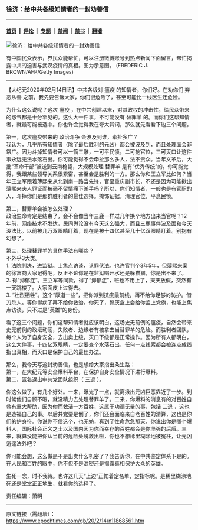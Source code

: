 ### 徐济：给中共各级知情者的一封劝善信

---

#### [首页](../../../..?n11868561) &nbsp;|&nbsp; [评论](../../../../../epoch-comment?n11868561) &nbsp;|&nbsp; [专题](../../../../../epoch-special?n11868561) &nbsp;|&nbsp; [禁闻](../../../../../epoch-news?n11868561) &nbsp;|&nbsp; [禁书](../../../../../books?n11868561) &nbsp;|&nbsp; [翻墙](https://github.com/gfw-breaker/nogfw/blob/master/README.md?n11868561)


<div><img alt="徐济：给中共各级知情者的一封劝善信" class="attachment-djy_600_400 size-djy_600_400 wp-post-image" src="https://i.epochtimes.com/assets/uploads/2020/02/5fb5cdb62472c60075d5c02564834adc-600x400.jpg"/>
<div class="caption">
 <p>
  有中国民众表示，界民众能帮忙，可以注册微博账号到热点新闻下面留言，帮忙揭露中共的迫害与武汉疫情的真相。图为示意图。 (FREDERIC J. BROWN/AFP/Getty Images)
 </p>
</div></div><hr/><div class="post_content" id="artbody" itemprop="articleBody">
 <!-- article content begin -->
 <p>
  【大纪元2020年02月14日讯】中共各级对
  <ok href="https://www.epochtimes.com/gb/tag/%E7%98%9F%E7%96%AB.html">
   瘟疫
  </ok>
  的知情者，你们好。在劝你们
  <ok href="https://www.epochtimes.com/gb/tag/%E5%BC%83%E6%81%B6%E4%BB%8E%E5%96%84.html">
   弃恶从善
  </ok>
  之前，我先要告诉大家，你们很危险了，甚至可能比一线医生还危险。
 </p>
 <p>
  为什么这么说呢？这次
  <ok href="https://www.epochtimes.com/gb/tag/%E7%98%9F%E7%96%AB.html">
   瘟疫
  </ok>
  ，在中共创建以来，对其政权的冲击性，给民众带来的怨气都是十分罕见的。这么大一件事，不可能没有
  <ok href="https://www.epochtimes.com/gb/tag/%E6%9B%BF%E7%BD%AA%E7%BE%8A.html">
   替罪羊
  </ok>
  的。而你们这帮知情者，就最可能被选中。你也许会觉得我在夸大其词，那么就先看看下边三个问题。
 </p>
 <p>
  第一，这次瘟疫带来的
  <ok href="https://www.epochtimes.com/gb/tag/%E6%94%BF%E6%B2%BB%E6%96%97%E4%BA%89.html">
   政治斗争
  </ok>
  会波及到谁，牵扯多广？
  <br/>
  我认为，几乎所有知情者（除了最后胜利的元凶）都会被波及到，而且处理面会非常广。因为斗掉知情者可以一箭三雕，一可平民愤，二可抢官位，三可灭口让这件事永远无法水落石出。你可能觉得不会牵扯那么多人，法不责众。当年文革后，大批“革命干部”被送到云南枪毙，大规模处理
  <ok href="https://www.epochtimes.com/gb/tag/%E6%9B%BF%E7%BD%AA%E7%BE%8A.html">
   替罪羊
  </ok>
  是有“优秀传统”的。你可能觉得，我跟某些领导关系很紧密，甚至会是胜利的一方。那么你和王立军比如何？当年王立军跟着薄熙来从北到南一路当先锋，官至重庆副市长，不还是因为可能揪出薄熙来夫人罪证而被毫不留情痛下杀手吗？所以，你们知情者，一般也是有官职的人，斗掉你们是那群胜利者的最佳选择。掩饰证据，清理官位，平息民愤。
 </p>
 <p>
  第二，替罪羊会被怎么处理？
  <br/>
  政治生命肯定是结束了，会不会像当年三鹿一样过几年换个地方出来当官呢？12年前，网络技术不发达，民间舆论没有今天这么强大，而且三鹿事件波及面和今天没法比。以前被几万双眼睛盯着，现在是被十四亿甚至几十亿双眼睛盯着。别抱有幻想了。
 </p>
 <p>
  第三，处理替罪羊的具体手法有哪些？
  <br/>
  不外乎3大类。
  <br/>
  1. 法院判决，进监狱。上焦点访谈，认罪伏法。也许官判个3年5年，但薄熙来案的徐富商大家记得吧，反正不论你是在监狱喝开水还是躲猫猫，你是出不来了。
  <br/>
  2. 得“抑郁症”。王立军等同款，得了“抑郁症”，班也不用上了，天天放假，突然有一天跳楼了。大家面皮上过得去。
  <br/>
  3. “壮烈牺牲”。这个“厚道一些”，把你派到抗疫最前线，再不给你足够的防护。借刀杀人。等你得病了再不给你救治。你死了，骨灰盒上会给你盖上党旗，也能上焦点访谈，只不过是“英雄”的身份。
 </p>
 <p>
  看了这三个问题，你们这帮知情者就应该明白，这场史无前例的瘟疫，自然会带来史无前例的政坛动荡，失败者、边缘者有被拿去当替罪羊的危险。而胜利者团队，每个人为了自身安全，去出卖上级，灭口下级都是正常操作。因为所有人都明白，这么大件事，十四亿双眼睛，一定要查个水落石出，任何一点线索都会被连点成线指出真相，而灭口是保护自己的最佳办法。
 </p>
 <p>
  那么，我今天写这封劝善信，也是想给大家指出条生路：
  <br/>
  第一，在大纪元等安全爆料平台，在保护自身安全情况下进行爆料。
  <br/>
  第二，匿名退出中共党团队组织（
  <ok href="https://www.epochtimes.com/gb/tag/%E4%B8%89%E9%80%80.html">
   三退
  </ok>
  ）。
 </p>
 <p>
  你这么做了，有几个好处。一来，曝光了一点，就离揪出元凶巨恶靠近了一步。到时候他们自顾不暇，就没精力去处理替罪羊了。二来，你爆料的消息有的对百姓自救有重大帮助，因为你而救活一方百姓，这属于功德无量的事，包括
  <ok href="https://www.epochtimes.com/gb/tag/%E4%B8%89%E9%80%80.html">
   三退
  </ok>
  ，这也是造福自己的事。以后共党要是倒了，你们还会面临来自老百姓的清算，这也是你们的护身符。你说你不信这个，也无妨，真到了性命危急那天，你说出你是哪个爆料人，国际社会正义之士以及国内因为你而幸存的百姓都会是你坚强的后盾。三来，就算没能把你从当前的危险处境救出啦，你也不想稀里糊涂地被冤枉，让元凶逍遥法外吧？
 </p>
 <p>
  你可能会想，这么做是不是出卖什么机密了？我告诉你，在中共鉴定体系下是的。在人民和百姓的眼中，你不但不是泄密还是揭露真相保护大众的英雄。
 </p>
 <p>
  生死一念，时不我待。也许这几天“上边”正忙着定名单，定指标呢。是稀里糊涂地死还是堂堂正正地生，就看你的选择了。
 </p>
 <p>
  责任编辑：萧明
 </p>
 <!-- article content end -->
 <div id="below_article_ad">
 </div>
</div>


---

原文链接（需翻墙）：https://www.epochtimes.com/gb/20/2/14/n11868561.htm